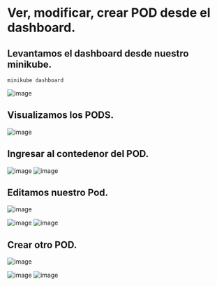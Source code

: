 # Ver, modificar, crear POD desde el dashboard.
## Levantamos el dashboard desde nuestro minikube.
```
minikube dashboard
```
![image](https://github.com/user-attachments/assets/01036bb6-9071-4270-90ee-fcd911dc63f8)

## Visualizamos los PODS.
![image](https://github.com/user-attachments/assets/72ab8bfb-70fe-4394-9a0c-63f74b1ee781)

## Ingresar al contedenor del POD.
![image](https://github.com/user-attachments/assets/3cb33a16-ead1-45c7-8eca-7a8eb6ddd451)
![image](https://github.com/user-attachments/assets/25779602-0439-4c35-91f1-5d9fb15d7a18)

## Editamos nuestro Pod.
![image](https://github.com/user-attachments/assets/b697ba74-3b5d-4920-acb2-dbf396272105)

![image](https://github.com/user-attachments/assets/f08bc349-4c43-493c-b9cf-e5f129b1db6c)
![image](https://github.com/user-attachments/assets/6c97ab6e-938f-4fb1-b825-78f5ab7a7b90)

## Crear otro POD.
![image](https://github.com/user-attachments/assets/d1192da8-1f90-4ad6-a07e-215a5885f156)

![image](https://github.com/user-attachments/assets/1e141894-142c-454c-9279-82dc536d8864)
![image](https://github.com/user-attachments/assets/f14be097-aaec-4caa-9bd9-b513d6bf6d27)
